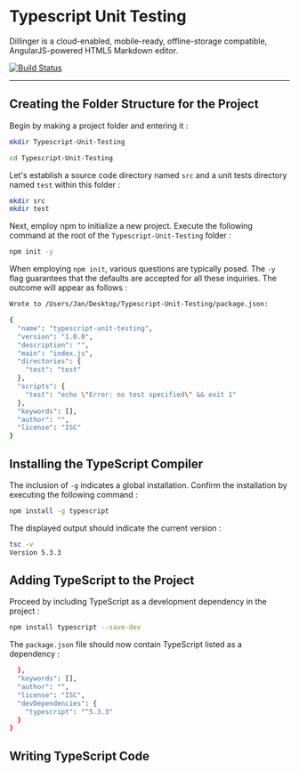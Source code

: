 # Typescript Unit Testing
Dillinger is a cloud-enabled, mobile-ready, offline-storage compatible,
AngularJS-powered HTML5 Markdown editor.

[![Build Status](https://travis-ci.org/joemccann/dillinger.svg?branch=master)](https://travis-ci.org/joemccann/dillinger)

*****

## Creating the Folder Structure for the Project
Begin by making a project folder and entering it :

```sh
mkdir Typescript-Unit-Testing
```
```sh
cd Typescript-Unit-Testing
```

Let's establish a source code directory named `src` and a unit tests directory named `test` within this folder :
```sh
mkdir src
mkdir test
```
Next, employ npm to initialize a new project. Execute the following command at the root of the `Typescript-Unit-Testing` folder :
```sh
npm init -y
```
When employing `npm init`, various questions are typically posed. The `-y` flag guarantees that the defaults are accepted for all these inquiries. The outcome will appear as follows :
```sh
Wrote to /Users/Jan/Desktop/Typescript-Unit-Testing/package.json:

{
  "name": "typescript-unit-testing",
  "version": "1.0.0",
  "description": "",
  "main": "index.js",
  "directories": {
    "test": "test"
  },
  "scripts": {
    "test": "echo \"Error: no test specified\" && exit 1"
  },
  "keywords": [],
  "author": "",
  "license": "ISC"
}
```

## Installing the TypeScript Compiler 
The inclusion of `-g` indicates a global installation. Confirm the installation by executing the following command :
```sh
npm install -g typescript
```

The displayed output should indicate the current version :
```sh
tsc -v
Version 5.3.3
```

## Adding TypeScript to the Project

Proceed by including TypeScript as a development dependency in the project :
```sh
npm install typescript --save-dev
```

The `package.json` file should now contain TypeScript listed as a dependency :
```sh
  },
  "keywords": [],
  "author": "",
  "license": "ISC",
  "devDependencies": {
    "typescript": "^5.3.3"
  }
}
```

## Writing TypeScript Code







